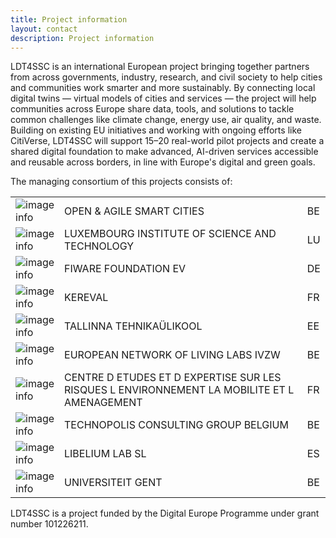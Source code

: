```yaml
---
title: Project information
layout: contact
description: Project information
---
```


LDT4SSC is an international European project bringing together partners from across governments, industry, research, and civil society to help cities and communities work smarter and more sustainably. By connecting local digital twins — virtual models of cities and services — the project will help communities across Europe share data, tools, and solutions to tackle common challenges like climate change, energy use, air quality, and waste. Building on existing EU initiatives and working with ongoing efforts like CitiVerse, LDT4SSC will support 15–20 real-world pilot projects and create a shared digital foundation to make advanced, AI-driven services accessible and reusable across borders, in line with Europe's digital and green goals.

The managing consortium of this projects consists of:

|              |                                                                                      |  |
| ------------ | ------------------------------------------------------------------------------------------- | ------- |
| ![image info](../images/partners/oasc.png)   | OPEN & AGILE SMART CITIES                                                                   | BE      |
| ![image info](../images/partners/list.png) | LUXEMBOURG INSTITUTE OF SCIENCE AND TECHNOLOGY                                              | LU      |
| ![image info](../images/partners/fiware.png)      | FIWARE FOUNDATION EV                                                                        | DE      |
| ![image info](../images/partners/kereval.png)     | KEREVAL                                                                                     | FR      |
| ![image info](../images/partners/taltech.png)      | TALLINNA TEHNIKAÜLIKOOL                                                                     | EE      |
| ![image info](../images/partners/enoll.svg)        | EUROPEAN NETWORK OF LIVING LABS IVZW                                                        | BE      |
| ![image info](../images/partners/cerema.png)       | CENTRE D ETUDES ET D EXPERTISE SUR LES RISQUES L ENVIRONNEMENT LA MOBILITE ET L AMENAGEMENT | FR      |
| ![image info](../images/partners/technopolis.png)          | TECHNOPOLIS CONSULTING GROUP BELGIUM                                                        | BE      |
| ![image info](../images/partners/libellium.jpg)  | LIBELIUM LAB SL                                                                             | ES      |
| ![image info](../images/partners/ugent.png)         | UNIVERSITEIT GENT                                                                           | BE      |

LDT4SSC is a project funded by the Digital Europe Programme under grant number 101226211.